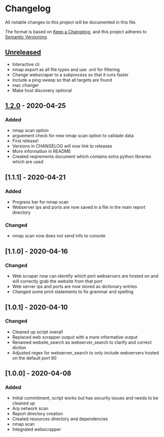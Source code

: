 # Changelog
All notable changes to this project will be documented in this file.

The format is based on [Keep a Changelog](https://keepachangelog.com/en/1.1.0/),
and this project adheres to [Semantic Versioning](https://semver.org/spec/v2.0.0.html).

## [Unreleased]
- Interactive cli
- nmap export as all file types and use .xml for filtering
- Change webscraper to a subprocess so that it runs faster
- Include a ping sweep so that all targets are found
- mac changer
- Make host discovery optional

## [1.2.0] - 2020-04-25
### Added
- nmap scan option
- arguement check for new nmap scan option to validate data
- First release!
- Versions in CHANGELOG will now link to releases
- More information in README
- Created reqirements document which contains extra python libraries which are used

## [1.1.1] - 2020-04-21
### Added
- Progress bar for nmap scan
- Webserver ips and ports are now saved in a file in the main report directory

### Changed
- nmap scan now does not send info to console

## [1.1.0] - 2020-04-16
### Changed
- Web scraper now can identify which port webservers are hosted on and will correctly grab the website from that port
- Web server ips and ports are now stored as dictionary entries
- Changed some print statements to fix grammar and spelling

## [1.0.1] - 2020-04-10
### Changed
- Cleaned up script overall
- Replaced web scrapper output with a more informative output
- Renamed website_search as webserver_search to clarify and correct diction
- Adjusted regex for webserver_search to only include webservers hosted on the default port 80

## [1.0.0] - 2020-04-08
### Added
- Initial commitment, script works but has security issues and needs to be cleaned up
- Arp network scan
- Report directory creation
- Created resources directory and dependencies
- nmap scan
- Integrated webscrapper

[Unreleased]: https://github.com/calebc1800/master-enumeration-script/compare/v1.2.0...HEAD
[1.2.0]: https://github.com/calebc1800/master-enumeration-script/releases/tag/v1.2.0
